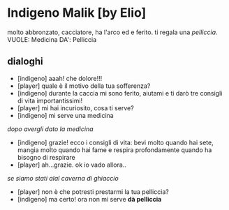 # Indigeno Malik [by Elio]
molto abbronzato, cacciatore, ha l'arco ed e ferito. ti regala una _pelliccia_.
VUOLE: Medicina
DA': Pelliccia

## dialoghi
- [indigeno] aaah! che dolore!!!
- [player] quale è il motivo della tua sofferenza?
- [indigeno] durante la caccia mi sono ferito, aiutami e ti darò tre consigli di vita importantissimi!
- [player] mi hai incuriosito, cosa ti serve?
- [indigeno] mi serve una medicina

_dopo avergli dato la medicina_

- [indigeno] grazie! ecco i consigli di vita: bevi molto quando hai sete, mangia molto quando hai fame e respira profondamente quando ha bisogno di respirare
- [player] ah...grazie.
ok io vado allora..

_se siamo stati alal caverna di ghiaccio_
- [player] non è che potresti prestarmi la tua pelliccia?
- [indigeno] ma certo! ora non mi serve
**dà pelliccia**
